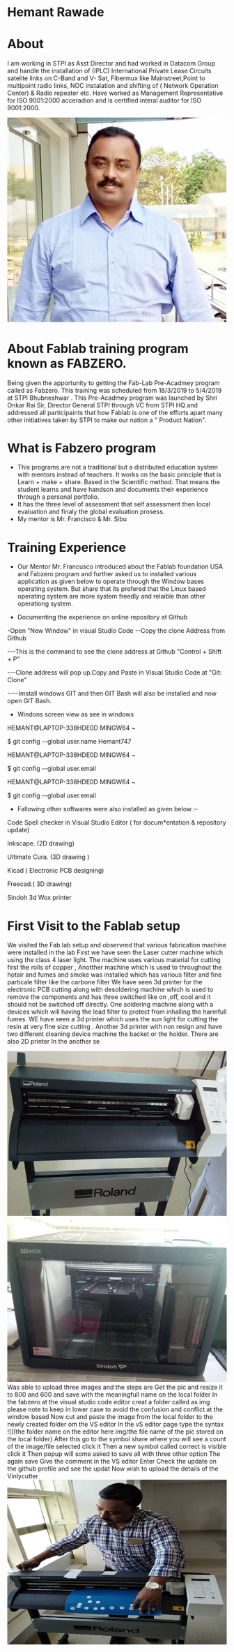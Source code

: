 # Hemant Rawade
# About
I am working in STPI as Asst Director and had worked in Datacom Group and handle the installation of (IPLC) International Private Lease Circuits satelite links on C-Band and V- Sat, Fibermux like Mainstreet,Point to multipoint radio links, NOC instalation and shifting of ( Network Operation Center) & Radio repeater etc. Have worked as Management Representative for ISO 9001:2000 acceradion and is certified interal auditor for ISO 9001:2000.

![](img/Profilepic.jpg)


# About Fablab training program known as FABZERO.

Being given the apportunity to getting the Fab-Lab Pre-Acadmey program called as Fabzero. This training was scheduled from 18/3/2019 to 5/4/2019 at STPI Bhubneshwar .
This Pre-Acadmey program was launched by Shri Onkar Rai Sir, Director General STPI through VC from STPI HQ and addressed all participaints that how Fablab is one of the efforts apart many other initiatives taken by STPI to make our nation a " Product Nation".

# What is Fabzero program

* This programs are not a traditional but a distributed education system with mentors instead of teachers. It works on the basic principle that is Learn + make + share. Based in the Scientific method. That means the student learns and have handson and documents their experience through a personal portfolio.
* It has the three level of assessment that self assessment then local evaluation and finaly the global evaluation prosess.
* My mentor is Mr. Francisco & Mr. Sibu 

# Training Experience 
* Our Mentor Mr. Francusco introduced about the Fablab foundation USA and Fabzero program and further asked us to installed various application as given below to operate through the Window bases operating system. But share that its prefered that the Linux based operating system are more system freedly and relaible than other operationg system. 

* Documenting the experience on online repository at Github 

-Open "New Window" in visual Studio Code
--Copy the clone Address from Github


---This is the command to see the clone address at Github "Control + Shift + P" 

---Clone address will pop up.Copy and Paste in Visual Studio Code at "Git: Clone" 

----Imstall windows GIT and then GIT Bash will also be installed and now open GIT Bash. 
 
 * Windons screen view as see in windows

 
HEMANT@LAPTOP-338HDE0D MINGW64 ~

$ git config --global user.name Hemant747

HEMANT@LAPTOP-338HDE0D MINGW64 ~

$ git config --global user.email 

HEMANT@LAPTOP-338HDE0D MINGW64 ~

$ git config --global user.email

* Fallowing other softwares were also installed as given below :- 

Code Spell checker in Visual Studio Editor ( for docum*entation & repository update) 

Inkscape. (2D drawing) 

Ultimate Cura. (3D drawing ) 

Kicad ( Electronic PCB designing) 

Freecad.( 3D drawing) 

Sindoh 3d Wox printer

# First Visit to the Fablab setup #

We visited the Fab lab setup and observred that various fabrication machine were installed in the lab
First we have seen the Laser cutter machine which using the class 4 laser light.
The machine uses various material for cutting first the rolls of copper , 
Anotther machine which is used to throughout the hotair and fumes and smoke was installed which has various filter and fine particale filter like the carbone filter
We have seen 3d printer for the electronic PCB cutting along with desoldering machine which is used to remove the components and has three switched
like on ,off, cool and it should not be switched off directly.
One soldering machine along with a devices which will having the lead filter to protect from inhalling the harmfull fumes.
WE have seen a 3d printer which uses the sun light for cutting the resin at very fine size cutting .
Another 3d printer with non resign and have two different cleaning device machine the backet or the holder.
There are also 2D printer 
In the another se

![](img/Vinylcutter.jpg)
![](img/3dcutterok.jpg)
Was able to upload three images and the steps are
Get the pic and resize it to 800 and 600 and save with the meaningfull name on the local folder
In the fabzero at the visual studio code editor creat a folder called as img 
please note to keep in lower case to avoid the confusion and conflict at the window based
Now cut and paste the image from the local folder to the newly created folder om the VS editor
In the vS editor page type the syntax ![](the folder name on the editor here img/the file name of the pic stored on the local folder)
After this go to the symbol share where you will see a count of the image/file selected click it
Then a new symbol called correct is visible click it
Then popup will some asked to save all with three other option
The again save
Give the comment in the VS editor
Enter 
Check the update on the github profile and see the updat
Now wish to upload the details of the Vinlycutter
![](img/handonvinylcutter1.jpg)
